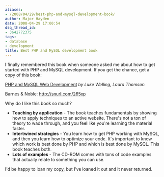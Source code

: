 ```yaml
---
aliases:
- /2008/04/29/best-php-and-mysql-development-book/
author: Major Hayden
date: 2008-04-29 17:00:54
dsq_thread_id:
- 3642772375
tags:
- database
- development
title: Best PHP and MySQL development book
---
```


I finally remembered this book when someone asked me about how to get started with PHP and MySQL development. If you get the chance, get a copy of this book:

<u>PHP and MySQL Web Development</u> _by Luke Welling, Laura Thomson_

Barnes & Noble: <http://snurl.com/265xp>

Why do I like this book so much?

  * **Teaching by application** - The book teaches fundamentals by showing how to apply techniques to an active website. There's not a ton of theory to wade through, and you feel like you're learning the material faster.
  * **Intertwined strategies** - You learn how to get PHP working with MySQL, and then you learn how to optimize your code. It's important to know which work is best done by PHP and which is best done by MySQL. This book teaches both.
  * **Lots of examples** - The CD-ROM comes with tons of code examples that actually relate to something you can use.

I'd be happy to loan my copy, but I've loaned it out and it never returned.